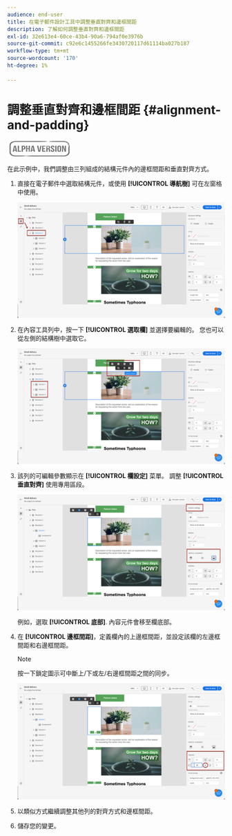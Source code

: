 ```yaml
---
audience: end-user
title: 在電子郵件設計工具中調整垂直對齊和邊框間距
description: 了解如何調整垂直對齊和邊框間距
exl-id: 32e613e4-60ce-43b4-90a6-794af0e3976b
source-git-commit: c92e6c1455266fe3430720117d61114ba027b187
workflow-type: tm+mt
source-wordcount: '170'
ht-degree: 1%

---
```


# 調整垂直對齊和邊框間距 {#alignment-and-padding}

![](../assets/do-not-localize/badge.png)

在此示例中，我們調整由三列組成的結構元件內的邊框間距和垂直對齊方式。

1. 直接在電子郵件中選取結構元件，或使用 **[!UICONTROL 導航樹]** 可在左窗格中使用。

   ![](assets/alignment_1.png)

1. 在內容工具列中，按一下 **[!UICONTROL 選取欄]** 並選擇要編輯的。 您也可以從左側的結構樹中選取它。

   ![](assets/alignment_2.png)

1. 該列的可編輯參數顯示在 **[!UICONTROL 欄設定]** 菜單。 調整 **[!UICONTROL 垂直對齊]** 使用專用區段。

   ![](assets/alignment_3.png)

   例如，選取 **[!UICONTROL 底部]**. 內容元件會移至欄底部。

1. 在 **[!UICONTROL 邊框間距]**，定義欄內的上邊框間距，並設定該欄的左邊框間距和右邊框間距。

   >[!NOTE]
   >
   >按一下鎖定圖示可中斷上/下或左/右邊框間距之間的同步。

   ![](assets/alignment_4.png)

1. 以類似方式繼續調整其他列的對齊方式和邊框間距。

1. 儲存您的變更。
